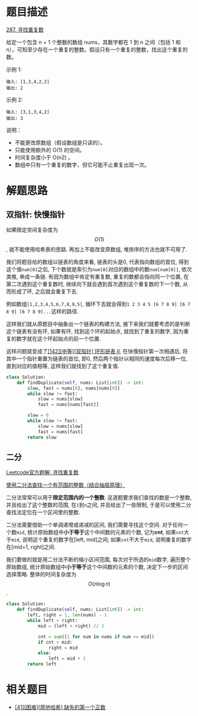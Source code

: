 # 题目描述

[287. 寻找重复数](https://leetcode-cn.com/problems/find-the-duplicate-number/)

给定一个包含 n + 1 个整数的数组 nums，其数字都在 1 到 n 之间（包括 1 和 n），可知至少存在一个重复的整数。假设只有一个重复的整数，找出这个重复的数。

示例 1:
```
输入: [1,3,4,2,2]
输出: 2
```

示例 2:
```
输入: [3,1,3,4,2]
输出: 3
```

说明：

- 不能更改原数组（假设数组是只读的）。
- 只能使用额外的 O(1) 的空间。
- 时间复杂度小于 O(n2) 。
- 数组中只有一个重复的数字，但它可能不止重复出现一次。

# 解题思路

## 双指针: 快慢指针

如果限定空间复杂度为$$O(1)$$, 就不能使用哈希表的思路. 再加上不能改变原数组, 堆排序的方法也就不可用了.

我们将题目给的数组以链表的角度来看, 链表的头是0, 代表指向数组的首位, 得到这个值`num[0]`之后, 下个数就是索引为`num[0]`对应的数组中的数`num[num[0]]`, 依次类推, 串成一条链. 有因为数组中肯定有重复数, 重复的数都会指向同一个位置, 在第二次遇到这个重复数时, 继续向下就会遇到首次遇到这个重复数的下一个数, 从而形成了环, 之后就会重复下去.

例如数组`[1,2,3,4,5,6,7,8,9,5]`, 循环下去就会得到`1 2 3 4 5 [6 7 8 9] [6 7 8 9] [6 7 8 9]...`这样的路径.

这样我们就从原题目中抽象出一个链表的构建方法, 接下来我们就要考虑的是判断这个链表有没有环, 如果有环, 找到这个环的起始点, 就找到了重复的数字, 因为重复的数字就在这个环起始点的前一个位置.

这样问题就变成了[[142][中等][双指针] 环形链表 II](/Algorithm/链表/142-环形链表-II.md), 在快慢指针第一次相遇后, 将其中一个指针重置为链表的首位, 即0, 然后两个指针以相同的速度每次后移一位, 直到对应的值相等, 这样我们就找到了这个重复值.

```python
class Solution:
    def findDuplicate(self, nums: List[int]) -> int:
        slow, fast = nums[0], nums[nums[0]]
        while slow != fast:
            slow = nums[slow]
            fast = nums[nums[fast]]

        slow = 0
        while slow != fast:
            slow = nums[slow]
            fast = nums[fast]
        return slow
```

## 二分

[Leetcode官方题解: 寻找重复数](https://leetcode-cn.com/problems/find-the-duplicate-number/solution/xun-zhao-zhong-fu-shu-by-leetcode-solution/)

[使用二分法查找一个有范围的整数（结合抽屉原理）](https://leetcode-cn.com/problems/find-the-duplicate-number/solution/er-fen-fa-si-lu-ji-dai-ma-python-by-liweiwei1419/)

二分法常常可以用于**限定范围内的一个整数**. 这道题要求我们查找的数是一个整数, 并且给出了这个整数的范围, 在`1`到`n`之间, 并且给出了一些限制, 于是可以使用二分查找法定位在一个区间里的整数.

二分法需要借助一个单调递增或递减的区间, 我们需要寻找这个空间. 对于任何一个数`mid`, 统计原始数组中**小于等于**这个中间数的元素的个数, 记为**cnt**, 如果`cnt`大于`mid`, 说明这个重复的数字在[left, mid]之间; 如果`cnt`不大于`mid`, 说明重复的数字在[mid+1, right]之间.

我们要做的就是用二分法不断的缩小区间范围, 每次对于所选的`mid`数字, 遍历整个原始数组, 统计原始数组中**小于等于**这个中间数的元素的个数, 决定下一步的区间选择策略. 整体的时间复杂度为$$O(n \log n)$$.

```python
class Solution:
    def findDuplicate(self, nums: List[int]) -> int:
        left, right = 1, len(nums) - 1
        while left < right:
            mid = (left + right) // 2

            cnt = sum([1 for num in nums if num <= mid])
            if cnt > mid:
                right = mid
            else:
                left = mid + 1
        return left
```

# 相关题目

- [[41][困难][原地哈希] 缺失的第一个正数](/Algorithm/数组/41-缺失的第一个正数.md)
